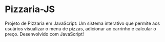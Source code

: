 # Pizzaria-JS

Projeto de Pizzaria em JavaScript: Um sistema interativo que permite aos usuários visualizar o menu de pizzas, adicionar ao carrinho e calcular o preço. Desenvolvido com JavaScript!
